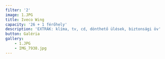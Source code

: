 ```yaml
---
filter: '2'
image: 1.JPG
title: Iveco Wing
capacity: '26 + 1 férőhely'
description: 'EXTRÁK: klíma, tv, cd, dönthető ülések, biztonsági öv'
button: Galéria
gallery:
    - 1.JPG
    - IMG_7938.jpg
---
```


